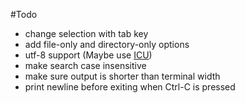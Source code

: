 #Todo

- change selection with tab key
- add file-only and directory-only options
- utf-8 support (Maybe use [ICU](http://site.icu-project.org/))
- make search case insensitive
- make sure output is shorter than terminal width
- print newline before exiting when Ctrl-C is pressed
